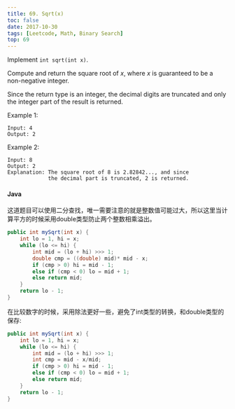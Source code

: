 ```yaml
---
title: 69. Sqrt(x)
toc: false
date: 2017-10-30
tags: [Leetcode, Math, Binary Search]
top: 69
---
```


Implement `int sqrt(int x)`.

Compute and return the square root of $x$, where $x$ is guaranteed to be a non-negative integer.

Since the return type is an integer, the decimal digits are truncated and only the integer part of the result is returned.

Example 1:

```
Input: 4
Output: 2
```


Example 2:

```
Input: 8
Output: 2
Explanation: The square root of 8 is 2.82842..., and since 
             the decimal part is truncated, 2 is returned.
```

#### Java

这道题目可以使用二分查找，唯一需要注意的就是整数值可能过大，所以这里当计算平方的时候采用double类型防止两个整数相乘溢出。

```Java
public int mySqrt(int x) {
    int lo = 1, hi = x;
    while (lo <= hi) {
        int mid = (lo + hi) >>> 1;
        double cmp = ((double) mid)* mid - x;
        if (cmp > 0) hi = mid - 1;
        else if (cmp < 0) lo = mid + 1;
        else return mid;
    }
    return lo - 1;
}
```

在比较数字的时候，采用除法更好一些，避免了int类型的转换，和double类型的保存:

```Java
public int mySqrt(int x) {
    int lo = 1, hi = x;
    while (lo <= hi) {
        int mid = (lo + hi) >>> 1;
        int cmp = mid - x/mid;
        if (cmp > 0) hi = mid - 1;
        else if (cmp < 0) lo = mid + 1;
        else return mid;
    }
    return lo - 1;
}
```
